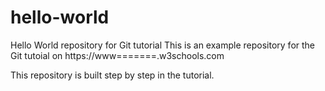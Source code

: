 # hello-world
Hello World repository for Git tutorial
This is an example repository for the Git tutoial on https://www=======.w3schools.com

This repository is built step by step in the tutorial.